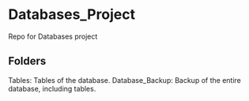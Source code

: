 # Databases_Project
Repo for Databases project

## Folders
Tables: Tables of the database.
Database_Backup: Backup of the entire database, including tables. 
